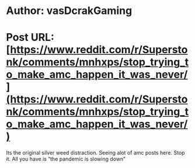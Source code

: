# Author: vasDcrakGaming
# Post URL: [https://www.reddit.com/r/Superstonk/comments/mnhxps/stop_trying_to_make_amc_happen_it_was_never/](https://www.reddit.com/r/Superstonk/comments/mnhxps/stop_trying_to_make_amc_happen_it_was_never/)


Its the original silver weed distraction. Seeing alot of amc posts here. Stop it. All you have is “the pandemic is slowing down”